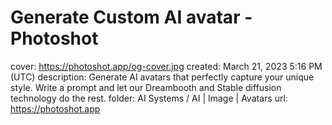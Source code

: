 # Generate Custom AI avatar - Photoshot

cover: https://photoshot.app/og-cover.jpg
created: March 21, 2023 5:16 PM (UTC)
description: Generate AI avatars that perfectly capture your unique style. Write a prompt and let our Dreambooth and Stable diffusion technology do the rest.
folder: AI Systems / AI | Image | Avatars
url: https://photoshot.app